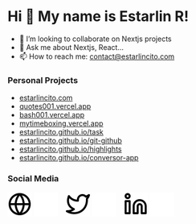 # Hi 👋 My name is Estarlin R!

- 💼 I’m looking to collaborate on Nextjs projects
- 💬 Ask me about Nextjs, React...
- 📫 How to reach me: contact@estarlincito.com

<!-- ![Estarlin R's Top Langs](https) -->

### Personal Projects

- [estarlincito.com](https://estarlincito.com)
- [quotes001.vercel.app](https://quotes001.vercel.app)
- [bash001.vercel.app](https://bash001.vercel.app)
- [mytimeboxing.vercel.app](https://mytimeboxing.vercel.app)
- [estarlincito.github.io/task](https://estarlincito.github.io/task)
- [estarlincito.github.io/git-github](https://estarlincito.github.io/git-github)
- [estarlincito.github.io/highlights](https://estarlincito.github.io/highlights)
- [estarlincito.github.io/conversor-app](https://estarlincito.github.io/conversor-app)

### Social Media

[![website](./img/globe-light.svg)](https://estarlincito.com#gh-light-mode-only)
[![website](./img/globe-dark.svg)](https://estarlincito.com#gh-dark-mode-only)
&nbsp;&nbsp;
[![twitter](./img/twitter-light.svg)](https://twitter.com/estarlincito#gh-light-mode-only)
[![twitter](./img/twitter-dark.svg)](https://twitter.com/estarlincito#gh-dark-mode-only)
&nbsp;&nbsp;
[![linkedin](./img/linkedin-light.svg)](https://www.linkedin.com/in/estarlincito#gh-light-mode-only)
[![linkedin](./img/linkedin-dark.svg)](https://www.linkedin.com/in/estarlincito#gh-dark-mode-only)
